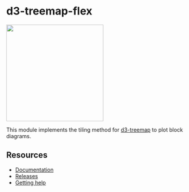 # d3-treemap-flex

<a href="https://d3js.org"><img src="https://github.com/d3/d3/raw/main/docs/public/logo.svg" width="256" height="256"></a>

This module implements the tiling method for [d3-treemap](https://d3js.org/d3-hierarchy/treemap) to plot block diagrams.

## Resources

- [Documentation](https://pearmini.github.io/d3-treemap-flex)
- [Releases](https://github.com/pearmini/d3-treemap-flex/releases)
- [Getting help](https://github.com/pearmini/d3-treemap-flex/discussions)
